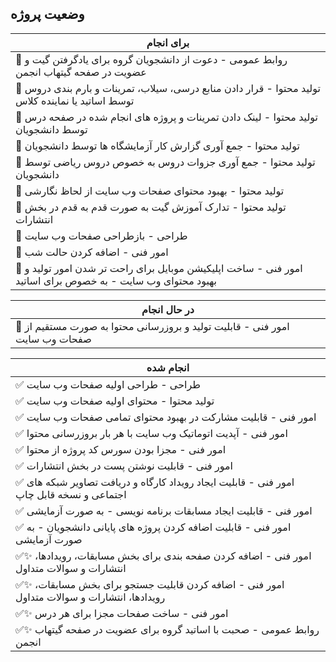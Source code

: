 ## وضعیت پروژه

| برای انجام |
| -----------|
| 🔷 روابط عمومی - دعوت از دانشجویان گروه برای یادگرفتن گیت و عضویت در صفحه گیتهاب انجمن |
| 🔷 تولید محتوا - قرار دادن منابع درسی، سیلاب، تمرینات و بارم بندی دروس توسط اساتید یا نماینده کلاس |
| 🔷 تولید محتوا - لینک دادن تمرینات و پروژه های انجام شده در صفحه درس توسط دانشجویان |
| 🔷 تولید محتوا - جمع آوری گزارش کار آزمایشگاه ها توسط دانشجویان |
| 🔷 تولید محتوا - جمع آوری جزوات دروس به خصوص دروس ریاضی توسط دانشجویان |
| 🔷 تولید محتوا - بهبود محتوای صفحات وب سایت از لحاظ نگارشی |
| 🔷 تولید محتوا - تدارک آموزش گیت به صورت قدم به قدم در بخش انتشارات |
| 🔷 طراحی - بازطراحی صفحات وب سایت |
| 🔷 امور فنی - اضافه کردن حالت شب |
| 🔷 امور فنی - ساخت اپلیکیشن موبایل برای راحت تر شدن امور تولید و بهبود محتوای وب سایت - به خصوص برای اساتید |

| در حال انجام |
| -------------|
| 🔶 امور فنی - قابلیت تولید و بروزرسانی محتوا به صورت مستقیم از صفحات وب سایت |

| انجام شده |
| ----------|
| ✅ طراحی - طراحی اولیه صفحات وب سایت |
| ✅ تولید محتوا - محتوای اولیه صفحات وب سایت |
| ✅ امور فنی - قابلیت مشارکت در بهبود محتوای تمامی صفحات وب سایت |
| ✅ امور فنی - آپدیت اتوماتیک وب سایت با هر بار بروزرسانی محتوا |
| ✅ امور فنی - مجزا بودن سورس کد پروژه از محتوا |
| ✅ امور فنی - قابلیت نوشتن پست در بخش انتشارات |
| ✅ امور فنی - قابلیت ایجاد رویداد کارگاه و دریافت تصاویر شبکه های اجتماعی و نسخه قابل چاپ |
| ✅ امور فنی - قابلیت ایجاد مسابقات برنامه نویسی - به صورت آزمایشی |
| ✅ امور فنی - قابلیت اضافه کردن پروژه های پایانی دانشجویان - به صورت آزمایشی |
| ✅✨ امور فنی - اضافه کردن صفحه بندی برای بخش مسابقات، رویدادها، انتشارات و سوالات متداول |
| ✅✨ امور فنی - اضافه کردن قابلیت جستجو برای بخش مسابقات، رویدادها، انتشارات و سوالات متداول |
| ✅✨ امور فنی - ساخت صفحات مجزا برای هر درس |
| ✅✨ روابط عمومی - صحبت با اساتید گروه برای عضویت در صفحه گیتهاب انجمن |
